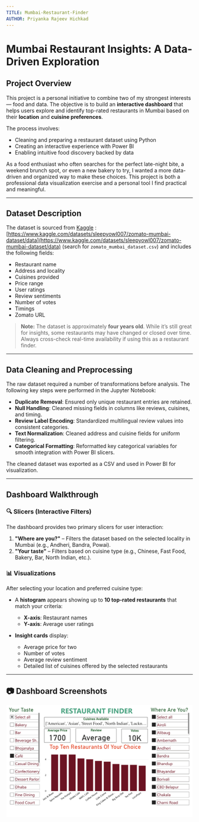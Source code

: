 ```yaml
---
TITLE: Mumbai-Restaurant-Finder
AUTHOR: Priyanka Rajeev Hichkad
---
```


# Mumbai Restaurant Insights: A Data-Driven Exploration

## Project Overview

This project is a personal initiative to combine two of my strongest interests — food and data. The objective is to build an **interactive dashboard** that helps users explore and identify top-rated restaurants in Mumbai based on their **location** and **cuisine preferences**. 

The process involves:
- Cleaning and preparing a restaurant dataset using Python
- Creating an interactive experience with Power BI
- Enabling intuitive food discovery backed by data

As a food enthusiast who often searches for the perfect late-night bite, a weekend brunch spot, or even a new bakery to try, I wanted a more data-driven and organized way to make these choices. This project is both a professional data visualization exercise and a personal tool I find practical and meaningful.

---

## Dataset Description

The dataset is sourced from [Kaggle](https://www.kaggle.com/) : [https://www.kaggle.com/datasets/sleepyowl007/zomato-mumbai-dataset/data](https://www.kaggle.com/datasets/sleepyowl007/zomato-mumbai-dataset/data) (search for `zomato_mumbai_dataset.csv`) and includes the following fields:
- Restaurant name
- Address and locality
- Cuisines provided
- Price range
- User ratings
- Review sentiments
- Number of votes
- Timings
- Zomato URL

> **Note:** The dataset is approximately **four years old**. While it’s still great for insights, some restaurants may have changed or closed over time. Always cross-check real-time availability if using this as a restaurant finder.

---

## Data Cleaning and Preprocessing

The raw dataset required a number of transformations before analysis. The following key steps were performed in the Jupyter Notebook:

- **Duplicate Removal**: Ensured only unique restaurant entries are retained.
- **Null Handling**: Cleaned missing fields in columns like reviews, cuisines, and timing.
- **Review Label Encoding**: Standardized multilingual review values into consistent categories.
- **Text Normalization**: Cleaned address and cuisine fields for uniform filtering.
- **Categorical Formatting**: Reformatted key categorical variables for smooth integration with Power BI slicers.

The cleaned dataset was exported as a CSV and used in Power BI for visualization.

---

## Dashboard Walkthrough

### 🔍 Slicers (Interactive Filters)

The dashboard provides two primary slicers for user interaction:

1. **"Where are you?"** – Filters the dataset based on the selected locality in Mumbai (e.g., Andheri, Bandra, Powai).
2. **"Your taste"** – Filters based on cuisine type (e.g., Chinese, Fast Food, Bakery, Bar, North Indian, etc.).

### 📊 Visualizations

After selecting your location and preferred cuisine type:

- A **histogram** appears showing up to **10 top-rated restaurants** that match your criteria:
  - **X-axis**: Restaurant names
  - **Y-axis**: Average user ratings

- **Insight cards** display:
  - Average price for two
  - Number of votes
  - Average review sentiment
  - Detailed list of cuisines offered by the selected restaurants

---

## 📷 Dashboard Screenshots

![Dashboard Overview](https://github.com/PriyankaHichkad/Mumbai-Restaurant-Finder/blob/main/Dashboard%20Screenshot.png)
